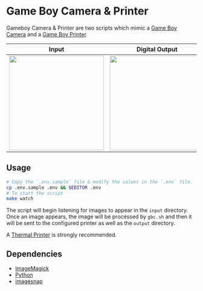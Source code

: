# Game Boy Camera & Printer

Gameboy Camera & Printer are two scripts which mimic a [Game Boy Camera](https://en.wikipedia.org/wiki/Game_Boy_Camera) and a [Game Boy Printer](https://en.wikipedia.org/wiki/Game_Boy_Printer).

|                                                  Input                                                   |                                              Digital Output                                              |                                               Print Output                                               |
| :------------------------------------------------------------------------------------------------------: | :------------------------------------------------------------------------------------------------------: | :------------------------------------------------------------------------------------------------------: |
| <img src="https://github.com/user-attachments/assets/ba53211a-5e34-47a6-845a-dc5a9ee4e986" height="250"> | <img src="https://github.com/user-attachments/assets/d3dc1c9a-6648-438a-8988-fbe8f67a2598" height="250"> | <img src="https://github.com/user-attachments/assets/5c96eaa7-60d6-4110-9759-3c1f6e4077c5" height="250"> |

## Usage

```sh
# Copy the `.env.sample` file & modify the values in the `.env` file.
cp .env.sample .env && $EDITOR .env
# To start the script
make watch
```

The script will begin listening for images to appear in the `input` directory. Once an image appears, the image will be processed by `gbc.sh` and then it will be sent to the configured printer as well as the `output` directory.

A [Thermal Printer](https://en.wikipedia.org/wiki/Game_Boy_Printer#Thermal_paper) is strongly recommended.

## Dependencies

- [ImageMagick](https://imagemagick.org)
- [Python](https://www.python.org/downloads/)
- [imagesnap](https://github.com/rharder/imagesnap)
